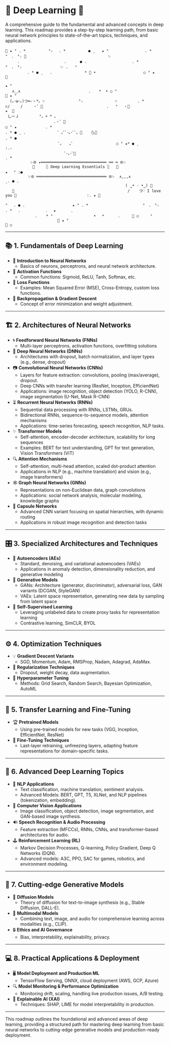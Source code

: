 # 🌌 Deep Learning 🌌

A comprehensive guide to the fundamental and advanced concepts in deep learning. This roadmap provides a step-by-step learning path, from basic neural network principles to state-of-the-art topics, techniques, and applications.

```
🌌 ★ ° . *　　     　°☆ 　. *          ● ¸   ★ °                . *　　　°　.　°☆ 🌌                                    ✨
　  　.　 　　　　　       　.      ● .                    . *                         　　°　.　°☆                 ✨ .   ° 
        　. * ● ¸   . 　         　 * 🌌 •                     ○ ° ★　                                           🌙 
                                                                         ★ ° 
   ∧＿∧                              . 　 *  • ○ °                                                    💫 ★ °
  (｡･ω･｡)つ━☆・*。✨             　°☆              ✨       　. *
⊂/　   /　   ・゜💫                            .   ° 　・🌌                           ★  🌟
 しーＪ　　　    °。+ * 。　                 
　　　　　             .・゜💖                                            ○ ° ★　           . *
. * ● ¸ .              ゜｡ﾟﾟ･｡･ﾟﾟ。🌈    🌜🌙                                                                        . * ● 
　　　　               　ﾟ。　　｡ﾟ                   ○ ° ★* ● ¸                                            :.☆
                          ﾟ･｡･ﾟ🌟                                                    . *        
           ✨🌐 ✦═════════════════════════════ ══ ═ 🌐✨
            🌈     ░ Deep Learning Essentials ░   🌈                          ★ 　° :●
          ✨🌐 ═══════════════════════════════ 🌐✨  ∧,,,∧                                  ¸. ● .
                                                     ( ̳• · •̳) 💖 
   🌙                                                  /    づ♡ I love you 🌈                               :. ★ 🌌

° 　. ● .                     ★ ° . *　　　                   °　.　°☆ 　  . * 　.　 　　　　　. 　★　　　　. 　
             .    * °                  •　 *      . 　 　🌌 ○     ° 
                       💫 ★ °                                                             🌌 ○ 
```

---

## 📚 **1. Fundamentals of Deep Learning**
- 🔸 **Introduction to Neural Networks**
  - Basics of neurons, perceptrons, and neural network architecture.
- 🔸 **Activation Functions**
  - Common functions: Sigmoid, ReLU, Tanh, Softmax, etc.
- 🔸 **Loss Functions**
  - Examples: Mean Squared Error (MSE), Cross-Entropy, custom loss functions.
- 🔸 **Backpropagation & Gradient Descent**
  - Concept of error minimization and weight adjustment.

---

## 🏗️ **2. Architectures of Neural Networks**
- 🌀 **Feedforward Neural Networks (FNNs)**
  - Multi-layer perceptrons, activation functions, overfitting solutions
- 🔷 **Deep Neural Networks (DNNs)**
  - Architectures with dropout, batch normalization, and layer types (e.g., dense, dropout)
- 📷 **Convolutional Neural Networks (CNNs)**
  - Layers for feature extraction: convolutions, pooling (max/average), dropout.
  - Deep CNNs with transfer learning (ResNet, Inception, EfficientNet)
  - Applications: image recognition, object detection (YOLO, R-CNN), image segmentation (U-Net, Mask R-CNN)
- ⏳ **Recurrent Neural Networks (RNNs)**
  - Sequential data processing with RNNs, LSTMs, GRUs.
  - Bidirectional RNNs, sequence-to-sequence models, attention mechanisms
  - Applications: time-series forecasting, speech recognition, NLP tasks.
- ✨ **Transformer Models**
  - Self-attention, encoder-decoder architecture, scalability for long sequences
  - Examples: BERT for text understanding, GPT for text generation, Vision Transformers (ViT)
- 🔍 **Attention Mechanisms**
  - Self-attention, multi-head attention, scaled dot-product attention
  - Applications in NLP (e.g., machine translation) and vision (e.g., image transformers)
- 🕸️ **Graph Neural Networks (GNNs)**
  - Representations on non-Euclidean data, graph convolutions
  - Applications: social network analysis, molecular modeling, knowledge graphs
- 🎩 **Capsule Networks**
  - Advanced CNN variant focusing on spatial hierarchies, with dynamic routing
  - Applications in robust image recognition and detection tasks

---

## 🎛️ **3. Specialized Architectures and Techniques**
- 🔧 **Autoencoders (AEs)**
  - Standard, denoising, and variational autoencoders (VAEs)
  - Applications in anomaly detection, dimensionality reduction, and generative modeling
- 🧬 **Generative Models**
  - GANs: Architecture (generator, discriminator), adversarial loss, GAN variants (DCGAN, StyleGAN)
  - VAEs: Latent space representation, generating new data by sampling from latent space
- 🧠 **Self-Supervised Learning**
  - Leveraging unlabeled data to create proxy tasks for representation learning
  - Contrastive learning, SimCLR, BYOL

---

## ⚙️ **4. Optimization Techniques**
- 💡 **Gradient Descent Variants**
  - SGD, Momentum, Adam, RMSProp, Nadam, Adagrad, AdaMax.
- 🔄 **Regularization Techniques**
  - Dropout, weight decay, data augmentation.
- 🧪 **Hyperparameter Tuning**
  - Methods: Grid Search, Random Search, Bayesian Optimization, AutoML

---

## 🔄 **5. Transfer Learning and Fine-Tuning**
- 🏆 **Pretrained Models**
  - Using pre-trained models for new tasks (VGG, Inception, EfficientNet, ResNet)
- 🔧 **Fine-Tuning Techniques**
  - Last-layer retraining, unfreezing layers, adapting feature representations for domain-specific tasks.

---

## 🚀 **6. Advanced Deep Learning Topics**
- 📜 **NLP Applications**
  - Text classification, machine translation, sentiment analysis.
  - Advanced Models: BERT, GPT, T5, XLNet, and NLP pipelines (tokenization, embedding).
- 🧩 **Computer Vision Applications**
  - Image classification, object detection, image segmentation, and GAN-based image synthesis.
- 🔊 **Speech Recognition & Audio Processing**
  - Feature extraction (MFCCs), RNNs, CNNs, and transformer-based architectures for audio.
- 🕹️ **Reinforcement Learning (RL)**
  - Markov Decision Processes, Q-learning, Policy Gradient, Deep Q Networks (DQN).
  - Advanced models: A3C, PPO, SAC for games, robotics, and environment modeling.

---

## 🌈 **7. Cutting-edge Generative Models**
- 🌌 **Diffusion Models**
  - Theory of diffusion for text-to-image synthesis (e.g., Stable Diffusion, DALL-E).
- 🎨 **Multimodal Models**
  - Combining text, image, and audio for comprehensive learning across modalities (e.g., CLIP).
- 🔒 **Ethics and AI Governance**
  - Bias, interpretability, explainability, privacy.

---

## 💻 **8. Practical Applications & Deployment**
- 🖥️ **Model Deployment and Production ML**
  - TensorFlow Serving, ONNX, cloud deployment (AWS, GCP, Azure)
- 🔍 **Model Monitoring & Performance Optimization**
  - Monitoring drift, scaling, handling live production issues, A/B testing.
- 🧐 **Explainable AI (XAI)**
  - Techniques: SHAP, LIME for model interpretability in production.

---

This roadmap outlines the foundational and advanced areas of deep learning, providing a structured path for mastering deep learning from basic neural networks to cutting-edge generative models and production-ready deployment.
